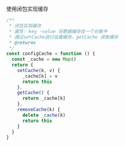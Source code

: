 <!--
 * @Author: 执念
 * @Date: 2021-07-19 13:08:20
 * @LastEditTime: 2021-07-19 13:12:58
 * @LastEditors: Please set LastEditors
 * @Description: In User Settings Edit
 * @FilePath: /blog/docs/javascript/使用闭包实现缓存数据.md
-->

使用闭包实现缓存

```javascript
/**
 * 闭包实现缓存
 * 属性: key -value 将数据缓存在一个对象中
 * 通过setCache进行设置缓存，getCache 读取缓存
 * @returns
 */
const configCache = function () {
  const _cache = new Map()
  return {
    setCache(k, v) {
      _cache[k] = v
      return this
    },
    getCache() {
      return _cache[k]
    },
    removeCache(k) {
      delete _cache(k)
      return this
    }
  }
}

```
